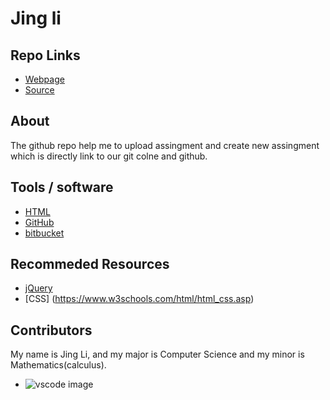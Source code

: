 # Jing li

## Repo Links

- [Webpage](https://s521864.github.io/aboutme/)
- [Source](https://github.com/s521864/aboutme)

## About

The github repo help me to upload assingment and create new assingment which is directly link to our git colne and github.

## Tools / software 

- [HTML](https://www.w3schools.com/html/)
- [GitHub](https://github.com/)
- [bitbucket](https://bitbucket.org/dashboard/overview)


## Recommeded Resources


- [jQuery](https://jquery.com/)
- [CSS] (https://www.w3schools.com/html/html_css.asp)

## Contributors

My name is Jing Li, and my major is Computer Science and my minor is Mathematics(calculus).

- ![vscode image](https://i.ytimg.com/vi/dGFSjKuJfrI/maxresdefault.jpg)
